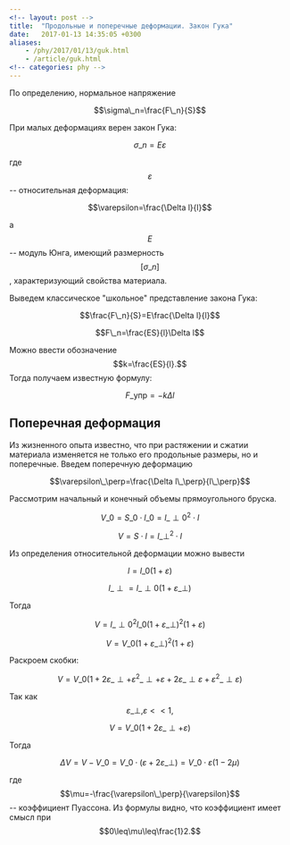 ```yaml
---
<!-- layout: post -->
title:  "Продольные и поперечные деформации. Закон Гука"
date:   2017-01-13 14:35:05 +0300
aliases:
    - /phy/2017/01/13/guk.html
    - /article/guk.html
<!-- categories: phy -->
---
```

По определению, нормальное напряжение

$$\sigma\_n=\frac{F\_n}{S}$$

При малых деформациях верен закон Гука:

$$\sigma\_n=E\varepsilon$$

<!--more-->  
где $$\varepsilon$$ -- относительная деформация:

$$\varepsilon=\frac{\Delta l}{l}$$

а $$E$$ -- модуль Юнга, имеющий размерность $$[\sigma\_n]$$, характеризующий свойства материала.

Выведем классическое "школьное" представление закона Гука:

$$\frac{F\_n}{S}=E\frac{\Delta l}{l}$$ 

$$F\_n=\frac{ES}{l}\Delta l$$ 

Можно ввести обозначение $$k=\frac{ES}{l}.$$ Тогда получаем известную формулу:

$$F\_\text{упр}=-k\Delta l$$ 


## Поперечная деформация

Из жизненного опыта известно, что при растяжении и сжатии материала изменяется не только его продольные размеры, но и поперечные. Введем поперечную деформацию

$$\varepsilon\_\perp=\frac{\Delta l\_\perp}{l\_\perp}$$

Рассмотрим начальный и конечный объемы прямоугольного бруска.

$$V\_0=S\_0\cdot l\_0=l\_{\perp0}^2\cdot l$$

$$V=S\cdot l=l\_\perp^2\cdot l$$

Из определения относительной деформации можно вывести

$$l=l\_0(1+\varepsilon)$$

$$l\_\perp=l\_{\perp0}(1+\varepsilon\_\perp)$$

Тогда 

$$V=l\_{\perp0}^2l\_0(1+\varepsilon\_\perp)^2(1+\varepsilon)$$

$$V=V\_0(1+\varepsilon\_\perp)^2(1+\varepsilon)$$

Раскроем скобки:

$$V=V\_0(1+2\varepsilon\_\perp+\varepsilon^2\_\perp
+\varepsilon+2\varepsilon\_\perp\varepsilon+\varepsilon^2\_\perp\varepsilon)$$

Так как $$\varepsilon\_\perp,\varepsilon << 1,$$ 

$$V=V\_0(1+2\varepsilon\_\perp
+\varepsilon)$$

Тогда

$$\Delta V = V-V\_0=V\_0\cdot(\varepsilon+2\varepsilon\_\perp)=
V\_0\cdot\varepsilon(1-2\mu)$$

где $$\mu=-\frac{\varepsilon\_\perp}{\varepsilon}$$ -- коэффициент Пуассона. Из формулы видно, что коэффициент имеет смысл при $$0\leq\mu\leq\frac{1}2.$$ 